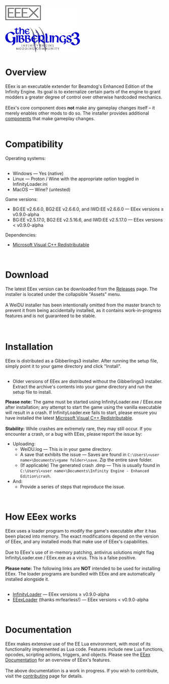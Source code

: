 # ![EEex Logo](EEex.png)
<h1>Overview</h1>
EEex is an executable extender for Beamdog's Enhanced Edition of the Infinity Engine. Its goal is to externalize certain parts of the engine to grant modders a greater degree of control over otherwise hardcoded mechanics.
<br>
<br>
EEex's core component does <b>not</b> make any gameplay changes itself – it merely enables other mods to do so. The installer provides additional <a href="https://eeex-docs.readthedocs.io/en/latest/Introduction/components.html">components</a> that make gameplay changes.
<br>
<br>
<h1>Compatibility</h1>
Operating systems:
<br>
<br>

- Windows — Yes (native)
- Linux — Proton / Wine with the appropriate option toggled in InfinityLoader.ini
- MacOS — Wine? (untested)

Game versions:

- BG:EE v2.6.6.0, BG2:EE v2.6.6.0, and IWD:EE v2.6.6.0 — EEex versions ≥ v0.9.0-alpha
- BG:EE v2.5.17.0, BG2:EE v2.5.16.6, and IWD:EE v2.5.17.0 — EEex versions < v0.9.0-alpha

Dependencies:

- <a href="https://aka.ms/vs/17/release/vc_redist.x64.exe/">Microsoft Visual C++ Redistributable</a>
<br>
<h1>Download</h1>
The latest EEex version can be downloaded from the <a href="https://github.com/Bubb13/EEex/releases">Releases</a> page. The installer is located under the collapsible "Assets" menu.
<br>
<br>
A WeiDU installer has been intentionally omitted from the master branch to prevent it from being accidentally installed, as it contains work-in-progress features and is not guaranteed to be stable.
<br>
<br>
<br>
<h1>Installation</h1>
EEex is distributed as a Gibberlings3 installer. After running the setup file, simply point it to your game directory and click "Install".
<br>
<br>

- Older versions of EEex are distributed without the Gibberlings3 installer. Extract the archive's contents into your game directory and run the setup file to install.

<b>Please note:</b> The game must be started using InfinityLoader.exe / EEex.exe after installation; any attempt to start the game using the vanilla executable will result in a crash. If InfinityLoader.exe fails to start, please ensure you have installed the latest <a href="https://aka.ms/vs/17/release/vc_redist.x64.exe/">Microsoft Visual C++ Redistributable</a>.
<br>
<br>
<b>Stability:</b> While crashes are extremely rare, they may still occur. If you encounter a crash, or a bug with EEex, please report the issue by:
<br>
- Uploading:
  - WeiDU.log — This is in your game directory.
  - A save that exhibits the issue — Saves are found in `C:\Users\<user name>\Documents\<game folder>\save`. Zip the entire save folder.
  - (If applicable) The generated crash .dmp — This is usually found in `C:\Users\<user name>\Documents\Infinity Engine - Enhanced Edition\crash`.
- And:
  - Provide a series of steps that reproduce the issue.

<br>
<h1>How EEex works</h1>
EEex uses a loader program to modify the game's executable after it has been placed into memory. The exact modifications depend on the version of EEex, and any installed mods that make use of EEex's capabilities.
<br>
<br>
Due to EEex's use of in-memory patching, antivirus solutions might flag InfinityLoader.exe / EEex.exe as a virus. This is a false positive.
<br>
<br>
<b>Please note:</b> The following links are <b>NOT</b> intended to be used for installing EEex. The loader programs are bundled with EEex and are automatically installed alongside it.
<br>
<br>

- <a href="https://github.com/Bubb13/InfinityLoader">InfinityLoader</a> — EEex versions ≥ v0.9.0-alpha
- <a href="https://github.com/mrfearless/EEexLoader">EEexLoader</a> (thanks mrfearless!) — EEex versions < v0.9.0-alpha

<br>
<h1>Documentation</h1>
EEex makes extensive use of the EE Lua environment, with most of its functionality implemented as Lua code. Features include new Lua functions, opcodes, scripting actions, triggers, and objects. Please see the <a href="https://eeex-docs.readthedocs.io/en/latest/">EEex Documentation</a> for an overview of EEex's features.
<br>
<br>
The above documentation is a work in progress. If you wish to contribute, visit the <a href="https://eeex-docs.readthedocs.io/en/latest/Community/contributing.html">contributing</a> page for details.
